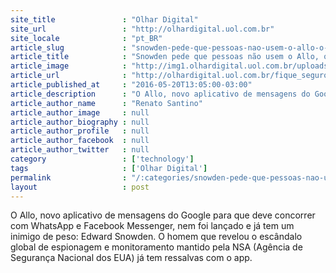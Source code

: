 ```yaml
---
site_title               : "Olhar Digital"
site_url                 : "http://olhardigital.uol.com.br"
site_locale              : "pt_BR"
article_slug             : "snowden-pede-que-pessoas-nao-usem-o-allo-o-novo-aplicativo-do-google"
article_title            : "Snowden pede que pessoas não usem o Allo, o novo aplicativo do Google"
article_image            : "http://img1.olhardigital.uol.com.br/uploads/acervo_imagens/2016/05/20160520135819_660_420.jpg"
article_url              : "http://olhardigital.uol.com.br/fique_seguro/noticia/snowden-pede-que-pessoas-nao-usem-o-allo-o-novo-aplicativo-do-google/58548"
article_published_at     : "2016-05-20T13:05:00-03:00"
article_description      : "O Allo, novo aplicativo de mensagens do Google para que deve concorrer com WhatsApp e Facebook Messenger, nem foi lançado e já tem um inimigo de peso: Edward Snowden. O homem que revelou o escândalo global de espionagem e monitoramento mantido pela NSA (Agência de Segurança Nacional dos EUA) já tem ressalvas com o app."
article_author_name      : "Renato Santino"
article_author_image     : null
article_author_biography : null
article_author_profile   : null
article_author_facebook  : null
article_author_twitter   : null
category                 : ['technology']
tags                     : ['Olhar Digital']
permalink                : "/:categories/snowden-pede-que-pessoas-nao-usem-o-allo-o-novo-aplicativo-do-google/"
layout                   : post
---
```


O Allo, novo aplicativo de mensagens do Google para que deve concorrer com WhatsApp e Facebook Messenger, nem foi lançado e já tem um inimigo de peso: Edward Snowden. O homem que revelou o escândalo global de espionagem e monitoramento mantido pela NSA (Agência de Segurança Nacional dos EUA) já tem ressalvas com o app.
